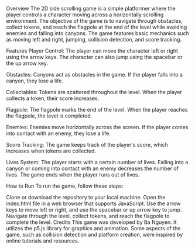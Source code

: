 Overview
The 2D side scrolling game is a simple platformer where the player controls a character moving across a horizontally scrolling environment. The objective of the game is to navigate through obstacles, collect tokens, and reach the flagpole at the end of the level while avoiding enemies and falling into canyons. The game features basic mechanics such as moving left and right, jumping, collision detection, and score tracking.

Features
Player Control: The player can move the character left or right using the arrow keys. The character can also jump using the spacebar or the up arrow key.

Obstacles: Canyons act as obstacles in the game. If the player falls into a canyon, they lose a life.

Collectables: Tokens are scattered throughout the level. When the player collects a token, their score increases.

Flagpole: The flagpole marks the end of the level. When the player reaches the flagpole, the level is completed.

Enemies: Enemies move horizontally across the screen. If the player comes into contact with an enemy, they lose a life.

Score Tracking: The game keeps track of the player's score, which increases when tokens are collected.

Lives System: The player starts with a certain number of lives. Falling into a canyon or coming into contact with an enemy decreases the number of lives. The game ends when the player runs out of lives.

How to Run
To run the game, follow these steps:

Clone or download the repository to your local machine.
Open the index.html file in a web browser that supports JavaScript.
Use the arrow keys to move left or right, and use the spacebar or up arrow key to jump.
Navigate through the level, collect tokens, and reach the flagpole to complete the level.
Credits
This game was developed by Ba Nguyen. It utilizes the p5.js library for graphics and animation. Some aspects of the game, such as collision detection and platform creation, were inspired by online tutorials and resources.
